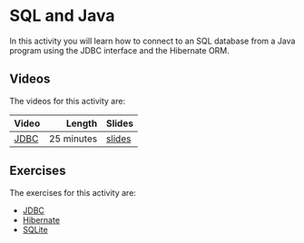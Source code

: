 # SQL and Java

In this activity you will learn how to connect to an SQL database from a Java program using the JDBC interface and the Hibernate ORM.

## Videos

The videos for this activity are:

| Video | Length | Slides |
|-------|-------:|--------|
| [JDBC](https://web.microsoftstream.com/video/9c046863-65f4-44a2-91bb-0bf1023c78b4) | 25 minutes | [slides](https://uob-my.sharepoint.com/:b:/g/personal/me17847_bristol_ac_uk/EZqSbPzVyMBOjLk7wVVV4ecBcg_JSPIYMPT2AkTC0npttw?e=E2qtCw) |

## Exercises

The exercises for this activity are:

  - [JDBC](./jdbc.md)
  - [Hibernate](./hibernate.md)
  - [SQLite](./sqlite.md)
